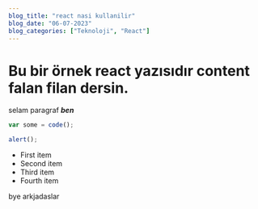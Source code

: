 ```yaml
---
blog_title: "react nasi kullanilir"
blog_date: "06-07-2023"
blog_categories: ["Teknoloji", "React"]
---
```


# Bu bir örnek react yazısıdır content falan filan dersin.

selam paragraf **_ben_**

```js
var some = code();

alert();
```

- First item
- Second item
- Third item
- Fourth item

bye arkjadaslar

```

```
